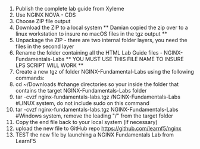 1) Publish the complete lab guide from Xyleme
2) Use NGINX NOVA - CDS
3) Choose ZIP file output
4) Download the ZIP to a local system
** Damian copied the zip over to a linux workstation to insure no macOS files in the tgz output **
5) Unpackage the ZIP - there are two internal folder layers, you need the files in the second layer
6) Rename the folder containing all the HTML Lab Guide files - NGINX-Fundamentals-Labs
** YOU MUST USE THIS FILE NAME TO INSURE LPS SCRIPT WILL WORK **
7) Create a new tgz of folder NGINX-Fundamental-Labs using the following commands:
8) cd ~/Downloads #change directories so your inside the folder that contains the target NGINX-Fundamentals-Labs folder
9) tar -cvzf nginx-fundamentals-labs.tgz /NGINX-Fundamentals-Labs #LINUX system, do not include sudo on this command
10) tar -cvzf nginx-fundamentals-labs.tgz NGINX-Fundamentals-Labs  #Windows system, remove the leading "/" from the target folder
11) Copy the end file back to your local system (if necessary)
12) upload the new file to GitHub repo https://github.com/learnf5/nginx
13) TEST the new file by launching a NGINX Fundamentals Lab from LearnF5
